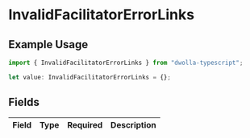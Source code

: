 # InvalidFacilitatorErrorLinks

## Example Usage

```typescript
import { InvalidFacilitatorErrorLinks } from "dwolla-typescript";

let value: InvalidFacilitatorErrorLinks = {};
```

## Fields

| Field       | Type        | Required    | Description |
| ----------- | ----------- | ----------- | ----------- |